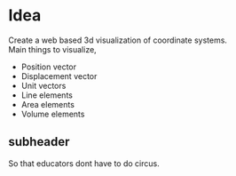# Idea
Create a web based 3d visualization of coordinate systems.<br>
Main things to visualize,
 - Position vector
 - Displacement vector
 - Unit vectors
 - Line elements
 - Area elements
 - Volume elements
## subheader
So that educators dont have to do circus.